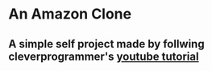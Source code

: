 # An Amazon Clone
## A simple self project made by follwing  cleverprogrammer's [youtube tutorial](https://www.youtube.com/watch?v=RDV3Z1KCBvo&t)

